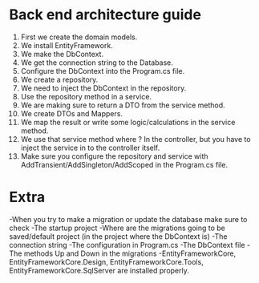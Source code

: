 # Back end architecture guide

1. First we create the domain models.
2. We install EntityFramework.
3. We make the DbContext.
4. We get the connection string to the Database.
5. Configure the DbContext into the Program.cs file.
6. We create a repository.
7. We need to inject the DbContext in the repository.
8. Use the repository method in a service.
9. We are making sure to return a DTO from the service method.
10. We create DTOs and Mappers.
11. We map the result or write some logic/calculations in the service method.
12. We use that service method where ? In the controller, but you have to inject the service in to the controller itself.
13. Make sure you configure the repository and service with AddTransient/AddSingleton/AddScoped in the Program.cs file.

# Extra
-When you try to make a migration or update the database make sure to check
    -The startup project
    -Where are the migrations going to be saved/default project (in the project where the DbContext is)
    -The connection string
    -The configuration in Program.cs
    -The DbContext file
    -The methods Up and Down in the migrations
    -EntityFrameworkCore, EntityFrameworkCore.Design, EntityFrameworkCore.Tools, EntityFrameworkCore.SqlServer are installed properly.